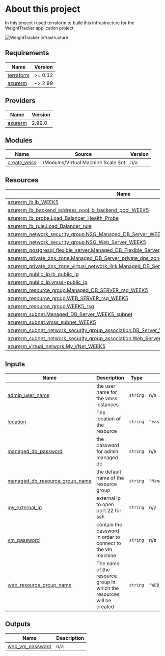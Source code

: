 <!-- BEGIN_TF_DOCS -->

# About this project
In this project i used terraform to build this infrastructure for the WeightTracker application project:

![WeightTracker infrastructure](https://bootcamp.rhinops.io/images/week-4-project-env.png)

## Requirements

| Name | Version |
|------|---------|
| <a name="requirement_terraform"></a> [terraform](#requirement\_terraform) | >= 0.12 |
| <a name="requirement_azurerm"></a> [azurerm](#requirement\_azurerm) | ~> 2.99 |

## Providers

| Name | Version |
|------|---------|
| <a name="provider_azurerm"></a> [azurerm](#provider\_azurerm) | 2.99.0 |

## Modules

| Name | Source | Version |
|------|--------|---------|
| <a name="module_create_vmss"></a> [create\_vmss](#module\_create\_vmss) | ./Modules/Virtual Machine Scale Set | n/a |

## Resources

| Name | Type |
|------|------|
| [azurerm_lb.lb_WEEK5](https://registry.terraform.io/providers/hashicorp/azurerm/latest/docs/resources/lb) | resource |
| [azurerm_lb_backend_address_pool.lb_backend_pool_WEEK5](https://registry.terraform.io/providers/hashicorp/azurerm/latest/docs/resources/lb_backend_address_pool) | resource |
| [azurerm_lb_probe.Load_Balancer_Health_Probe](https://registry.terraform.io/providers/hashicorp/azurerm/latest/docs/resources/lb_probe) | resource |
| [azurerm_lb_rule.Load_Balancer_rule](https://registry.terraform.io/providers/hashicorp/azurerm/latest/docs/resources/lb_rule) | resource |
| [azurerm_network_security_group.NSG_Managed_DB_Server_WEEK5](https://registry.terraform.io/providers/hashicorp/azurerm/latest/docs/resources/network_security_group) | resource |
| [azurerm_network_security_group.NSG_Web_Server_WEEK5](https://registry.terraform.io/providers/hashicorp/azurerm/latest/docs/resources/network_security_group) | resource |
| [azurerm_postgresql_flexible_server.Managed_DB_Flexible_Server](https://registry.terraform.io/providers/hashicorp/azurerm/latest/docs/resources/postgresql_flexible_server) | resource |
| [azurerm_private_dns_zone.Managed_DB_Server_private_dns_zone](https://registry.terraform.io/providers/hashicorp/azurerm/latest/docs/resources/private_dns_zone) | resource |
| [azurerm_private_dns_zone_virtual_network_link.Managed_DB_Server_dns_zone_virtual_network_link](https://registry.terraform.io/providers/hashicorp/azurerm/latest/docs/resources/private_dns_zone_virtual_network_link) | resource |
| [azurerm_public_ip.lb_public_ip](https://registry.terraform.io/providers/hashicorp/azurerm/latest/docs/resources/public_ip) | resource |
| [azurerm_public_ip.vmss-public_ip](https://registry.terraform.io/providers/hashicorp/azurerm/latest/docs/resources/public_ip) | resource |
| [azurerm_resource_group.Managed_DB_SERVER_rsg_WEEK5](https://registry.terraform.io/providers/hashicorp/azurerm/latest/docs/resources/resource_group) | resource |
| [azurerm_resource_group.WEB_SERVER_rsg_WEEK5](https://registry.terraform.io/providers/hashicorp/azurerm/latest/docs/resources/resource_group) | resource |
| [azurerm_resource_group.WEEK5_rsg](https://registry.terraform.io/providers/hashicorp/azurerm/latest/docs/resources/resource_group) | resource |
| [azurerm_subnet.Managed_DB_Server_WEEK5_subnet](https://registry.terraform.io/providers/hashicorp/azurerm/latest/docs/resources/subnet) | resource |
| [azurerm_subnet.vmss_subnet_WEEK5](https://registry.terraform.io/providers/hashicorp/azurerm/latest/docs/resources/subnet) | resource |
| [azurerm_subnet_network_security_group_association.DB_Server_WEEK5_subnet_nsg](https://registry.terraform.io/providers/hashicorp/azurerm/latest/docs/resources/subnet_network_security_group_association) | resource |
| [azurerm_subnet_network_security_group_association.Web_Server_WEEK5_subnet_nsg](https://registry.terraform.io/providers/hashicorp/azurerm/latest/docs/resources/subnet_network_security_group_association) | resource |
| [azurerm_virtual_network.My_VNet_WEEK5](https://registry.terraform.io/providers/hashicorp/azurerm/latest/docs/resources/virtual_network) | resource |

## Inputs

| Name | Description | Type | Default | Required |
|------|-------------|------|---------|:--------:|
| <a name="input_admin_user_name"></a> [admin\_user\_name](#input\_admin\_user\_name) | the user name for the vmss instances | `string` | n/a | yes |
| <a name="input_location"></a> [location](#input\_location) | The location of the resource | `string` | `"eastus"` | no |
| <a name="input_managed_db_password"></a> [managed\_db\_password](#input\_managed\_db\_password) | the password for admin managed db | `string` | n/a | yes |
| <a name="input_managed_db_resource_group_name"></a> [managed\_db\_resource\_group\_name](#input\_managed\_db\_resource\_group\_name) | the default name of the resource group | `string` | `"Managed_DB_SERVER_rsg"` | no |
| <a name="input_my_external_ip"></a> [my\_external\_ip](#input\_my\_external\_ip) | external ip to open port 22 for ssh | `string` | n/a | yes |
| <a name="input_vm_password"></a> [vm\_password](#input\_vm\_password) | contain the password in order to connect to the vm machine | `string` | n/a | yes |
| <a name="input_web_resource_group_name"></a> [web\_resource\_group\_name](#input\_web\_resource\_group\_name) | The name of the resource group in which the resources will be created | `string` | `"WEB_SERVER_rsg"` | no |

## Outputs

| Name | Description |
|------|-------------|
| <a name="output_web_vm_password"></a> [web\_vm\_password](#output\_web\_vm\_password) | n/a |
<!-- END_TF_DOCS -->
